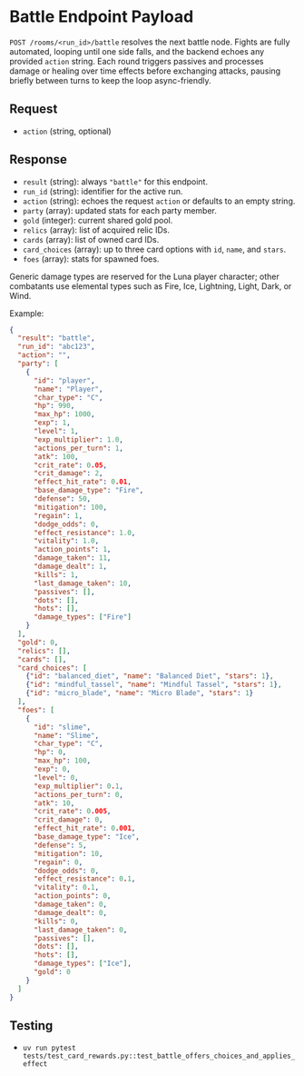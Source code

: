 # Battle Endpoint Payload

`POST /rooms/<run_id>/battle` resolves the next battle node. Fights are fully automated, looping until one side falls, and the backend echoes any provided `action` string. Each round triggers passives and processes damage or healing over time effects before exchanging attacks, pausing briefly between turns to keep the loop async-friendly.

## Request
- `action` (string, optional)

## Response
- `result` (string): always `"battle"` for this endpoint.
- `run_id` (string): identifier for the active run.
- `action` (string): echoes the request `action` or defaults to an empty string.
- `party` (array): updated stats for each party member.
- `gold` (integer): current shared gold pool.
- `relics` (array): list of acquired relic IDs.
- `cards` (array): list of owned card IDs.
- `card_choices` (array): up to three card options with `id`, `name`, and `stars`.
- `foes` (array): stats for spawned foes.

Generic damage types are reserved for the Luna player character; other combatants use elemental types such as Fire, Ice, Lightning, Light, Dark, or Wind.

Example:
```json
{
  "result": "battle",
  "run_id": "abc123",
  "action": "",
  "party": [
    {
      "id": "player",
      "name": "Player",
      "char_type": "C",
      "hp": 990,
      "max_hp": 1000,
      "exp": 1,
      "level": 1,
      "exp_multiplier": 1.0,
      "actions_per_turn": 1,
      "atk": 100,
      "crit_rate": 0.05,
      "crit_damage": 2,
      "effect_hit_rate": 0.01,
      "base_damage_type": "Fire",
      "defense": 50,
      "mitigation": 100,
      "regain": 1,
      "dodge_odds": 0,
      "effect_resistance": 1.0,
      "vitality": 1.0,
      "action_points": 1,
      "damage_taken": 11,
      "damage_dealt": 1,
      "kills": 1,
      "last_damage_taken": 10,
      "passives": [],
      "dots": [],
      "hots": [],
      "damage_types": ["Fire"]
    }
  ],
  "gold": 0,
  "relics": [],
  "cards": [],
  "card_choices": [
    {"id": "balanced_diet", "name": "Balanced Diet", "stars": 1},
    {"id": "mindful_tassel", "name": "Mindful Tassel", "stars": 1},
    {"id": "micro_blade", "name": "Micro Blade", "stars": 1}
  ],
  "foes": [
    {
      "id": "slime",
      "name": "Slime",
      "char_type": "C",
      "hp": 0,
      "max_hp": 100,
      "exp": 0,
      "level": 0,
      "exp_multiplier": 0.1,
      "actions_per_turn": 0,
      "atk": 10,
      "crit_rate": 0.005,
      "crit_damage": 0,
      "effect_hit_rate": 0.001,
      "base_damage_type": "Ice",
      "defense": 5,
      "mitigation": 10,
      "regain": 0,
      "dodge_odds": 0,
      "effect_resistance": 0.1,
      "vitality": 0.1,
      "action_points": 0,
      "damage_taken": 0,
      "damage_dealt": 0,
      "kills": 0,
      "last_damage_taken": 0,
      "passives": [],
      "dots": [],
      "hots": [],
      "damage_types": ["Ice"],
      "gold": 0
    }
  ]
}
```

## Testing
- `uv run pytest tests/test_card_rewards.py::test_battle_offers_choices_and_applies_effect`
